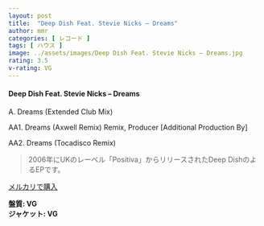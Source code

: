 ```yaml
---
layout: post
title:  "Deep Dish Feat. Stevie Nicks – Dreams"
author: mmr
categories: [ レコード ]
tags: [ ハウス ]
image: ../assets/images/Deep Dish Feat. Stevie Nicks – Dreams.jpg
rating: 3.5
v-rating: VG
---
```


#### Deep Dish Feat. Stevie Nicks – Dreams

A. Dreams (Extended Club Mix)

AA1. Dreams (Axwell Remix)
Remix, Producer [Additional Production By] 

AA2. Dreams (Tocadisco Remix)

> 2006年にUKのレーベル「Positiva」からリリースされたDeep DishのよるEPです。



[メルカリで購入](https://jp.mercari.com/item/m99329165159)

<div class="mt-4 mb-4 d-flex align-items-center">
<strong class="mr-1">盤質: VG</strong>
</div>
<div class="mt-4 mb-4 d-flex align-items-center">
<strong class="mr-1">ジャケット: VG</strong>
</div>
